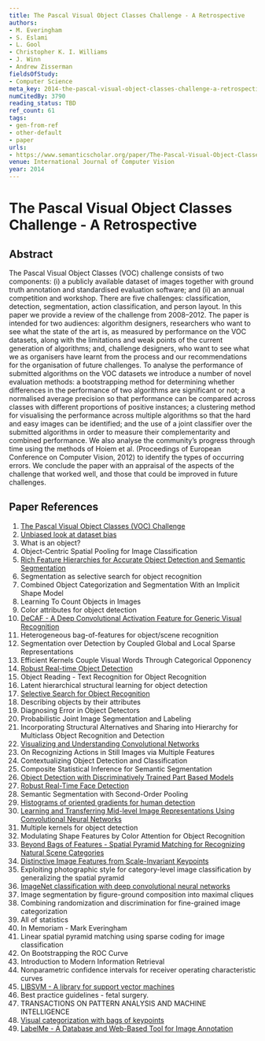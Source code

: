 ```yaml
---
title: The Pascal Visual Object Classes Challenge - A Retrospective
authors:
- M. Everingham
- S. Eslami
- L. Gool
- Christopher K. I. Williams
- J. Winn
- Andrew Zisserman
fieldsOfStudy:
- Computer Science
meta_key: 2014-the-pascal-visual-object-classes-challenge-a-retrospective
numCitedBy: 3790
reading_status: TBD
ref_count: 61
tags:
- gen-from-ref
- other-default
- paper
urls:
- https://www.semanticscholar.org/paper/The-Pascal-Visual-Object-Classes-Challenge:-A-Everingham-Eslami/616b246e332573af1f4859aa91440280774c183a?sort=total-citations
venue: International Journal of Computer Vision
year: 2014
---
```


# The Pascal Visual Object Classes Challenge - A Retrospective

## Abstract

The Pascal Visual Object Classes (VOC) challenge consists of two components: (i) a publicly available dataset of images together with ground truth annotation and standardised evaluation software; and (ii) an annual competition and workshop. There are five challenges: classification, detection, segmentation, action classification, and person layout. In this paper we provide a review of the challenge from 2008–2012. The paper is intended for two audiences: algorithm designers, researchers who want to see what the state of the art is, as measured by performance on the VOC datasets, along with the limitations and weak points of the current generation of algorithms; and, challenge designers, who want to see what we as organisers have learnt from the process and our recommendations for the organisation of future challenges. To analyse the performance of submitted algorithms on the VOC datasets we introduce a number of novel evaluation methods: a bootstrapping method for determining whether differences in the performance of two algorithms are significant or not; a normalised average precision so that performance can be compared across classes with different proportions of positive instances; a clustering method for visualising the performance across multiple algorithms so that the hard and easy images can be identified; and the use of a joint classifier over the submitted algorithms in order to measure their complementarity and combined performance. We also analyse the community’s progress through time using the methods of Hoiem et al. (Proceedings of European Conference on Computer Vision, 2012) to identify the types of occurring errors. We conclude the paper with an appraisal of the aspects of the challenge that worked well, and those that could be improved in future challenges.

## Paper References

1. [The Pascal Visual Object Classes (VOC) Challenge](2009-the-pascal-visual-object-classes-voc-challenge)
2. [Unbiased look at dataset bias](2011-unbiased-look-at-dataset-bias)
3. What is an object?
4. Object-Centric Spatial Pooling for Image Classification
5. [Rich Feature Hierarchies for Accurate Object Detection and Semantic Segmentation](2014-rich-feature-hierarchies-for-accurate-object-detection-and-semantic-segmentation)
6. Segmentation as selective search for object recognition
7. Combined Object Categorization and Segmentation With an Implicit Shape Model
8. Learning To Count Objects in Images
9. Color attributes for object detection
10. [DeCAF - A Deep Convolutional Activation Feature for Generic Visual Recognition](2014-decaf-a-deep-convolutional-activation-feature-for-generic-visual-recognition)
11. Heterogeneous bag-of-features for object/scene recognition
12. Segmentation over Detection by Coupled Global and Local Sparse Representations
13. Efficient Kernels Couple Visual Words Through Categorical Opponency
14. [Robust Real-time Object Detection](2001-robust-real-time-object-detection)
15. Object Reading - Text Recognition for Object Recognition
16. Latent hierarchical structural learning for object detection
17. [Selective Search for Object Recognition](2013-selective-search-for-object-recognition)
18. Describing objects by their attributes
19. Diagnosing Error in Object Detectors
20. Probabilistic Joint Image Segmentation and Labeling
21. Incorporating Structural Alternatives and Sharing into Hierarchy for Multiclass Object Recognition and Detection
22. [Visualizing and Understanding Convolutional Networks](2014-visualizing-and-understanding-convolutional-networks)
23. On Recognizing Actions in Still Images via Multiple Features
24. Contextualizing Object Detection and Classification
25. Composite Statistical Inference for Semantic Segmentation
26. [Object Detection with Discriminatively Trained Part Based Models](2009-object-detection-with-discriminatively-trained-part-based-models)
27. [Robust Real-Time Face Detection](2001-robust-real-time-face-detection)
28. Semantic Segmentation with Second-Order Pooling
29. [Histograms of oriented gradients for human detection](2005-histograms-of-oriented-gradients-for-human-detection)
30. [Learning and Transferring Mid-level Image Representations Using Convolutional Neural Networks](2014-learning-and-transferring-mid-level-image-representations-using-convolutional-neural-networks)
31. Multiple kernels for object detection
32. Modulating Shape Features by Color Attention for Object Recognition
33. [Beyond Bags of Features - Spatial Pyramid Matching for Recognizing Natural Scene Categories](2006-beyond-bags-of-features-spatial-pyramid-matching-for-recognizing-natural-scene-categories)
34. [Distinctive Image Features from Scale-Invariant Keypoints](2004-distinctive-image-features-from-scale-invariant-keypoints)
35. Exploiting photographic style for category-level image classification by generalizing the spatial pyramid
36. [ImageNet classification with deep convolutional neural networks](2012-alexnet.md)
37. Image segmentation by figure-ground composition into maximal cliques
38. Combining randomization and discrimination for fine-grained image categorization
39. All of statistics
40. In Memoriam - Mark Everingham
41. Linear spatial pyramid matching using sparse coding for image classification
42. On Bootstrapping the ROC Curve
43. Introduction to Modern Information Retrieval
44. Nonparametric confidence intervals for receiver operating characteristic curves
45. [LIBSVM - A library for support vector machines](2011-libsvm-a-library-for-support-vector-machines)
46. Best practice guidelines - fetal surgery.
47. TRANSACTIONS ON PATTERN ANALYSIS AND MACHINE INTELLIGENCE
48. [Visual categorization with bags of keypoints](2004-visual-categorization-with-bags-of-keypoints)
49. [LabelMe - A Database and Web-Based Tool for Image Annotation](2007-labelme-a-database-and-web-based-tool-for-image-annotation)
